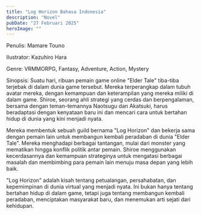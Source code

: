 ```yaml
---
title: "Log Horizon Bahasa Indonesia"
description: "Novel"
pubDate: "27 Februari 2025"
heroImage: ""
---
```


Penulis: Mamare Touno

Ilustrator: Kazuhiro Hara

Genre: VRMMORPG, Fantasy, Adventure, Action,  Mystery

Sinopsis:  Suatu hari,  ribuan  pemain  game  online  "Elder  Tale"  tiba-tiba  terjebak  di  dalam  dunia  game  tersebut.  Mereka  terperangkap  dalam  tubuh  avatar  mereka,  dengan  kemampuan  dan  keterampilan  yang  mereka  miliki  di  dalam  game.  Shiroe,  seorang  ahli  strategi  yang  cerdas  dan  berpengalaman,  bersama  dengan  teman-temannya  Naotsugu  dan  Akatsuki,  harus  beradaptasi  dengan  kenyataan  baru  ini  dan  mencari  cara  untuk  bertahan  hidup  di  dunia  yang  kini  menjadi  nyata.

Mereka  membentuk  sebuah  guild  bernama  "Log  Horizon"  dan  bekerja  sama  dengan  pemain  lain  untuk  membangun  kembali  peradaban  di  dunia  "Elder  Tale".  Mereka  menghadapi  berbagai  tantangan,  mulai  dari  monster  yang  mematikan  hingga  konflik  politik  antar  pemain.  Shiroe  menggunakan  kecerdasannya  dan  kemampuan  strateginya  untuk  mengatasi  berbagai  masalah  dan  membimbing  para  pemain  lain  menuju  masa  depan  yang  lebih  baik.

"Log  Horizon"  adalah  kisah  tentang  petualangan,  persahabatan,  dan  kepemimpinan  di  dunia  virtual  yang  menjadi  nyata.  Ini  bukan  hanya  tentang  bertahan  hidup  di  dalam  game,  tetapi  juga  tentang  membangun  kembali  peradaban,  menciptakan  masyarakat  baru,  dan  menemukan  arti  sejati  dari  kehidupan.

